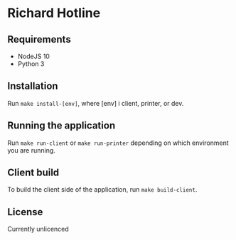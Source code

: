 # Richard Hotline

## Requirements

* NodeJS 10
* Python 3

## Installation

Run `make install-[env]`, where [env] i client, printer, or dev.

## Running the application

Run `make run-client` or `make run-printer` depending on which environment you are running.

## Client build

To build the client side of the application, run `make build-client`.

## License

Currently unlicenced
